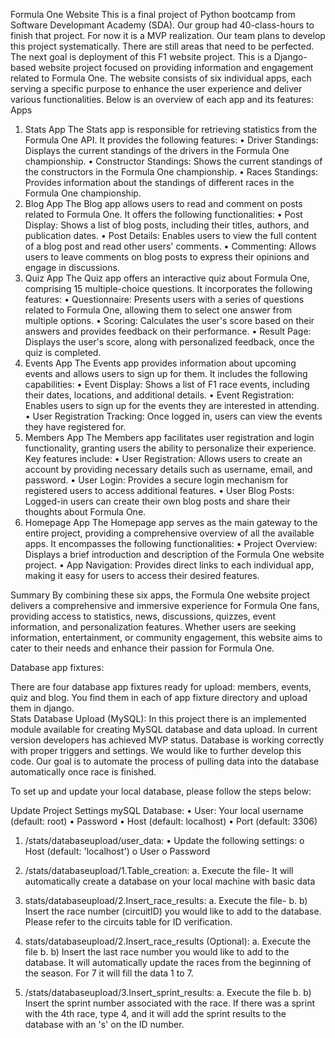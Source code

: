 Formula One Website
This is a final project of Python bootcamp from Software Developmant Academy (SDA). Our group had 40-class-hours to finish that project. For now it is a MVP realization. Our team plans to develop this project systematically. There are still areas that need to be perfected. The next goal is deployment of  this F1 website project. 
This is a Django-based website project focused on providing information and engagement related to Formula One. The website consists of six individual apps, each serving a specific purpose to enhance the user experience and deliver various functionalities. Below is an overview of each app and its features:
Apps
1. Stats App
The Stats app is responsible for retrieving statistics from the Formula One API. It provides the following features:
•	Driver Standings: Displays the current standings of the drivers in the Formula One championship.
•	Constructor Standings: Shows the current standings of the constructors in the Formula One championship.
•	Races Standings: Provides information about the standings of different races in the Formula One championship.
2. Blog App
The Blog app allows users to read and comment on posts related to Formula One. It offers the following functionalities:
•	Post Display: Shows a list of blog posts, including their titles, authors, and publication dates.
•	Post Details: Enables users to view the full content of a blog post and read other users' comments.
•	Commenting: Allows users to leave comments on blog posts to express their opinions and engage in discussions.
3. Quiz App
The Quiz app offers an interactive quiz about Formula One, comprising 15 multiple-choice questions. It incorporates the following features:
•	Questionnaire: Presents users with a series of questions related to Formula One, allowing them to select one answer from multiple options.
•	Scoring: Calculates the user's score based on their answers and provides feedback on their performance.
•	Result Page: Displays the user's score, along with personalized feedback, once the quiz is completed.
4. Events App
The Events app provides information about upcoming events and allows users to sign up for them. It includes the following capabilities:
•	Event Display: Shows a list of F1 race events, including their dates, locations, and additional details.
•	Event Registration: Enables users to sign up for the events they are interested in attending.
•	User Registration Tracking: Once logged in, users can view the events they have registered for.
5. Members App
The Members app facilitates user registration and login functionality, granting users the ability to personalize their experience. Key features include:
•	User Registration: Allows users to create an account by providing necessary details such as username, email, and password.
•	User Login: Provides a secure login mechanism for registered users to access additional features.
•	User Blog Posts: Logged-in users can create their own blog posts and share their thoughts about Formula One.
6. Homepage App
The Homepage app serves as the main gateway to the entire project, providing a comprehensive overview of all the available apps. It encompasses the following functionalities:
•	Project Overview: Displays a brief introduction and description of the Formula One website project.
•	App Navigation: Provides direct links to each individual app, making it easy for users to access their desired features.

Summary
By combining these six apps, the Formula One website project delivers a comprehensive and immersive experience for Formula One fans, providing access to statistics, news, discussions, quizzes, event information, and personalization features. Whether users are seeking information, entertainment, or community engagement, this website aims to cater to their needs and enhance their passion for Formula One. 




Database app fixtures:

There are four database app fixtures ready for upload: members, events, quiz and blog. You find them in each of app fixture directory and upload them in django.  
Stats Database Upload (MySQL):
In this project there is an implemented module available for creating MySQL database and data upload. In current version developers has achieved MVP status. Database is working correctly with proper triggers and settings. We would like to further develop this code. Our goal is to automate the process of pulling data into the database automatically once race is finished.

To set up and update your local database, please follow the steps below:

Update Project Settings mySQL Database:
•	User: Your local username (default: root)
•	Password
•	Host (default: localhost)
•	Port (default: 3306)

1.	/stats/databaseupload/user_data:
•	Update the following settings:
o	Host (default: 'localhost')
o	User
o	Password
2.	/stats/databaseupload/1.Table_creation:
a.	Execute the file- It will automatically create a database on your local machine with basic data
3.	stats/databaseupload/2.Insert_race_results:
a.	Execute the file-
b.	b) Insert the race number (circuitID) you would like to add to the database. Please refer to the circuits table for ID verification.
 
3.	stats/databaseupload/2.Insert_race_results (Optional):
a.	Execute the file
b.	b) Insert the last race number you would like to add to the database. It will automatically update the races from the beginning of the season. For 7 it will fill the data 1 to 7.

4.	/stats/databaseupload/3.Insert_sprint_results:
a.	Execute the file
b.	b) Insert the sprint number associated with the race. If there was a sprint with the 4th race, type 4, and it will add the sprint results to the database with an 's' on the ID number.

 
